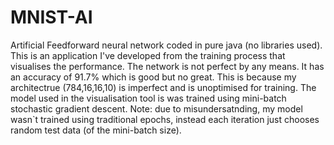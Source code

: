# MNIST-AI
Artificial Feedforward neural network coded in pure java (no libraries used). This is an application I've developed from the training process that visualises the performance. The network is not perfect by any means. It has an accuracy of 91.7% which is good but no great. This is because my architectrue (784,16,16,10) is imperfect and is unoptimised for training. The model used in the visualisation tool is was trained using mini-batch stochastic gradient descent. Note: due to misundersatnding, my model wasn`t trained using traditional epochs, instead each iteration just chooses random test data (of the mini-batch size). 
